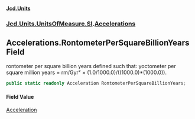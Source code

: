 #### [Jcd.Units](index.md 'index')
### [Jcd.Units.UnitsOfMeasure.SI](Jcd.Units.UnitsOfMeasure.SI.md 'Jcd.Units.UnitsOfMeasure.SI').[Accelerations](Accelerations.md 'Jcd.Units.UnitsOfMeasure.SI.Accelerations')

## Accelerations.RontometerPerSquareBillionYears Field

rontometer per square billion years defined such that: yoctometer per square million years = rm/Gyr² × (1.0/1000.0)/((1000.0)*(1000.0)).

```csharp
public static readonly Acceleration RontometerPerSquareBillionYears;
```

#### Field Value
[Acceleration](Acceleration.md 'Jcd.Units.UnitTypes.Acceleration')